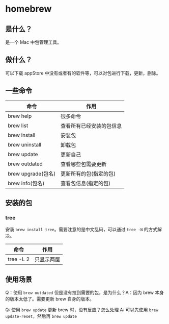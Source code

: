 # homebrew

## 是什么？

是一个 Mac 中包管理工具。

## 做什么？

可以下载 appStore 中没有或者有的软件等，可以对包进行下载，更新，删除。

## 一些命令

| 命令               | 作用                     |
| ------------------ | ------------------------ |
| brew help          | 很多命令                 |
| brew list          | 查看所有已经安装的包信息 |
| brew install       | 安装包                   |
| brew uninstall     | 卸载包                   |
| brew update        | 更新自己                 |
| brew outdated      | 查看哪些包需要更新       |
| brew upgrade(包名) | 更新所有的包(指定的包)   |
| brew info(包名)    | 查看包信息(指定的包)     |

## 安装的包

### tree

安装 `brew install tree`。需要注意的是中文乱码，可以通过 `tree -N` 的方式解决。

| 命令      | 作用       |
| --------- | ---------- |
| tree -L 2 | 只显示两层 |

## 使用场景

Q：使用 `brew outdated` 但是没有拉到需要的包，是为什么？A：因为 brew 本身的版本太低了。需要更新 brew 自身的版本。

Q: 使用 `brew update` 更新 brew 时，没有反应？怎么处理 A: 可以先使用 `brew update-reset`，然后再 `brew update`
